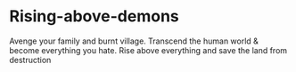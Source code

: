 # Rising-above-demons
Avenge your family and burnt village. Transcend the human world &amp; become everything you hate. Rise above everything and save the land from destruction
